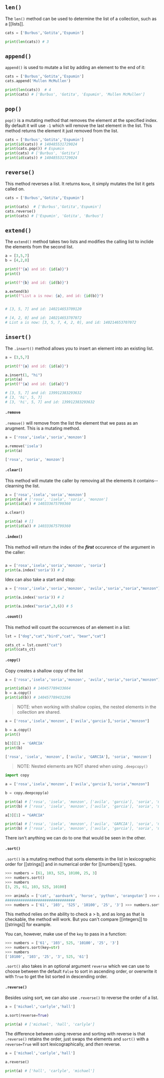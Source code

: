 ## `len()`
The `len()` method can be used to determine the list of a collection, such as a [[lists]].

```python
cats = ['Burbus','Gotita','Espumin']

print(len(cats)) # 3
```

## `append()`
`append()` is used to mutate a list by adding an element to the end of it:

```python
cats = ['Burbus','Gotita','Espumin']
cats.append('Mullen McMullen')

print(len(cats))  # 4
print(cats) # ['Burbus', 'Gotita', 'Espumin', 'Mullen McMullen']
```

## `pop()`
`pop()` is a mutating method that removes the element at the specified index. By default it will use `-1` which will remove the last element in the list.
This method returns the element it just removed from the list.

```python
cats = ['Burbus','Gotita','Espumin']
print(id(cats)) # 140485531729024
print(cats.pop()) # Espumin
print(cats) # ['Burbus', 'Gotita']
print(id(cats)) # 140485531729024
```

## `reverse()`
This method reverses a list. It returns `None`, it simply mutates the list it gets called on.
```python
cats = ['Burbus','Gotita','Espumin']

print(cats)  # ['Burbus','Gotita','Espumin']
cats.reverse()
print(cats) # ['Espumin', 'Gotita', 'Burbus']
```

## `extend()`
The `extend()` method takes two lists and modifies the calling list to inclide the elements from the second list.

```python
a = [3,5,7]
b = [4,2,0]

print(f"{a} and id: {id(a)}")
print()

print(f"{b} and id: {id(b)}")

a.extend(b)
print(f"List a is now: {a}, and id: {id(b)}")


# [3, 5, 7] and id: 140214653709120

# [4, 2, 0] and id: 140214653707072
# List a is now: [3, 5, 7, 4, 2, 0], and id: 140214653707072
```

## `insert()`
The `.insert()` method allows you to insert an element into an existing list.

```python
a = [3,5,7]

print(f"{a} and id: {id(a)}")

a.insert(1, "hi")
print(a)
print(f"{a} and id: {id(a)}")

# [3, 5, 7] and id: 139912383293632
# [3, 'hi', 5, 7]
# [3, 'hi', 5, 7] and id: 139912383293632
```

#### `.remove`
`.remove()` will remove from the list the element that we pass as an arugment. This is a mutating method.

```python
a = ['rosa','isela','soria','monzon']

a.remove('isela')
print(a)

['rosa', 'soria', 'monzon']
```

#### `.clear()`
This method will mutate the caller by removing all the elements it contains-- clearning the list.
```python
a = ['rosa','isela','soria','monzon']
print(a) # ['rosa', 'isela', 'soria', 'monzon']
print(id(a)) # 140333675799360

a.clear()

print(a) # []
print(id(a)) # 140333675799360
```

#### `.index()`
This method will return the index of the **_first_** occurence of the argument in the caller:
```python

a = ['rosa','isela','soria','monzon', 'soria']
print(a.index('soria')) # 2
```

Idex can also take a start and stop:

```python
a = ['rosa','isela','soria','monzon', 'avila','soria',"soria","monzon"]

print(a.index('soria')) # 2

print(a.index("soria",3,6)) # 5
```

#### `.count()`
This method will count the occurrences of an element in a list:
```python
lst = ["dog","cat","bird","cat", "bear","cat"]

cats_ct = lst.count("cat")
print(cats_ct)
```

#### `.copy()`
Copy creates a shallow copy of the list
```python
a = ['rosa','isela','soria','monzon', 'avila','soria',"soria","monzon"]

print(id(a)) # 140457789433664
b = a.copy()
print(id(b)) # 140457789431296
```
> NOTE: when working with shallow copies, the nested elements in the collection are shared.
> 
```python
a = ['rosa','isela','monzon', ['avila','garcia'],'soria',"monzon"]

b = a.copy()
print()

b[3][1] = 'GARCIA'
print(b)
	
['rosa', 'isela', 'monzon', ['avila', 'GARCIA'], 'soria', 'monzon']
```
> NOTE: Nested elements are NOT shared when using `.deepcopy()`
```python
import copy

a = ['rosa','isela','monzon', ['avila','garcia'],'soria',"monzon"]

b = copy.deepcopy(a)

print(a) # ['rosa', 'isela', 'monzon', ['avila', 'garcia'], 'soria', 'monzon']
print(b) # ['rosa', 'isela', 'monzon', ['avila', 'garcia'], 'soria', 'monzon']

a[3][1] = "GARCIA"

print(a) # ['rosa', 'isela', 'monzon', ['avila', 'GARCIA'], 'soria', 'monzon']
print(b) # ['rosa', 'isela', 'monzon', ['avila', 'garcia'], 'soria', 'monzon']
```
There isn't anything we can do to one that would be seen in the other.

#### `.sort()`
`.sort()`  is a mutating method that sorts elements in the list in lexicographic order for [[strings]] and in numerical order for [[numbers]] types.
```python
>>> numbers = [61, 103, 525, 10100, 25, 3]
>>> numbers.sort()
>>> numbers
[3, 25, 61, 103, 525, 10100]
```

```python
>>> animals = ['cat', 'aardvark', 'horse', 'python', 'orangutan'] >>> animals.sort() >>> animals ['aardvark', 'cat', 'horse', 'orangutan', 'python']
################################
>>> numbers = ['61', '103', '525', '10100', '25', '3'] >>> numbers.sort() >>> numbers ['10100', '103', '25', '3', '525', '61']
```

This method relies on the ability to check a > b, and as long as that is checkable, the method will work. But you can't compare [[integers]] to [[strings]] for example.

You can, however, make use of the `key` to pass in a function:
```python
>>> numbers = ['61', '103', 525, '10100', '25', '3']
>>> numbers.sort(key=str)
>>> numbers
['10100', '103', '25', '3', 525, '61']
```

`.sort()` also takes in an optional argument `reverse` which we can use to choose between the default `False` to sort in ascending order, or overwrite it with `True` to get the list sorted in descending order. 
#### `.reverse()`
Besides using sort, we can also use `.reverse()` to reverse the order of a list. 
```python
a = ['michael','carlyle','hall']

a.sort(reverse=True)

print(a) # ['michael', 'hall', 'carlyle']
```
The difference between using reverse and sorting with reverse is that `.reverse()` retains the order, just swaps the elements and `sort()` with a `reverse=True` will sort lexicographically, and _then_ reverse.

```python
a = ['michael','carlyle','hall']

a.reverse()

print(a) # ['hall', 'carlyle', 'michael']
```